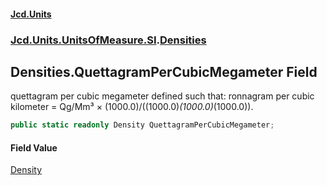 #### [Jcd.Units](index 'index')
### [Jcd.Units.UnitsOfMeasure.SI](Jcd.Units.UnitsOfMeasure.SI 'Jcd.Units.UnitsOfMeasure.SI').[Densities](Densities 'Jcd.Units.UnitsOfMeasure.SI.Densities')

## Densities.QuettagramPerCubicMegameter Field

quettagram per cubic megameter defined such that: ronnagram per cubic kilometer = Qg/Mm³ ×
(1000.0)/((1000.0)*(1000.0)*(1000.0)).

```csharp
public static readonly Density QuettagramPerCubicMegameter;
```

#### Field Value
[Density](Density 'Jcd.Units.UnitTypes.Density')
